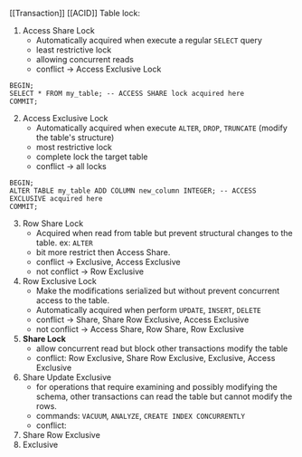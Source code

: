 [[Transaction]]
[[ACID]]
Table lock:
1. Access Share Lock
	* Automatically acquired when execute a regular `SELECT` query
	* least restrictive lock
	* allowing concurrent reads
	* conflict -> Access Exclusive Lock 
```
BEGIN;
SELECT * FROM my_table; -- ACCESS SHARE lock acquired here
COMMIT;
```

2. Access Exclusive Lock
	* Automatically acquired when execute `ALTER`, `DROP`, `TRUNCATE` (modify the table's structure)
	* most restrictive lock
	* complete lock the target table
	* conflict -> all locks
```
BEGIN; 
ALTER TABLE my_table ADD COLUMN new_column INTEGER; -- ACCESS EXCLUSIVE acquired here 
COMMIT;
```
3. Row Share Lock
	* Acquired when read from table but prevent structural changes to the table. ex: `ALTER`
	* bit more restrict then Access Share. 
	* conflict -> Exclusive, Access Exclusive
	* not conflict -> Row Exclusive
4. Row Exclusive Lock
	* Make the modifications serialized but without prevent concurrent access to the table.
	* Automatically acquired when perform `UPDATE`, `INSERT`, `DELETE`
	* conflict -> Share, Share Row Exclusive, Access Exclusive
	* not conflict -> Access Share, Row Share, Row Exclusive
5. **Share Lock**
	 * allow concurrent read but block other transactions modify the table
	 * conflict: Row Exclusive, Share Row Exclusive, Exclusive, Access Exclusive
6. Share Update Exclusive
	* for operations that require examining and possibly modifying the schema, other transactions can read the table but cannot modify the rows. 
	* commands: `VACUUM`, `ANALYZE`, `CREATE INDEX CONCURRENTLY`
	* conflict: 
7. Share Row Exclusive
8. Exclusive